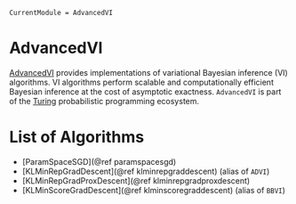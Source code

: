 ```@meta
CurrentModule = AdvancedVI
```

# AdvancedVI

[AdvancedVI](https://github.com/TuringLang/AdvancedVI.jl) provides implementations of variational Bayesian inference (VI) algorithms.
VI algorithms perform scalable and computationally efficient Bayesian inference at the cost of asymptotic exactness.
`AdvancedVI` is part of the [Turing](https://turinglang.org/stable/) probabilistic programming ecosystem.

# List of Algorithms

  - [ParamSpaceSGD](@ref paramspacesgd)
  - [KLMinRepGradDescent](@ref klminrepgraddescent) (alias of `ADVI`)
  - [KLMinRepGradProxDescent](@ref klminrepgradproxdescent)
  - [KLMinScoreGradDescent](@ref klminscoregraddescent)  (alias of `BBVI`)
